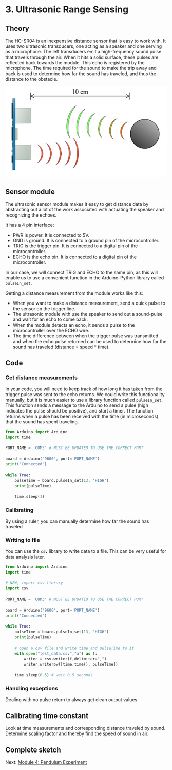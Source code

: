 # 3. Ultrasonic Range Sensing

## Theory
The HC-SR04 is an inexpensive distance sensor that is easy to work with. It uses two ultrasonic transducers, one acting as a speaker and one serving as a microphone. The left transducers emit a high-frequency sound pulse that travels through the air. When it hits a solid surface, these pulses are reflected back towards the module. This echo is registered by the microphone. The time required for the sound to make the trip away and back is used to determine how far the sound has traveled, and thus the distance to the obstacle.

![](Images/sensor_operation.png)

## Sensor module
The ultrasonic sensor module makes it easy to get distance data by abstracting out a lot of the work associated with actuating the speaker and recognizing the echoes.

It has a 4 pin interface:
- PWR is power. It is connected to 5V.
- GND is ground. It is connected to a ground pin of the microcontroller.
- TRIG is the trigger pin. It is connected to a digital pin of the microcontroller.
- ECHO is the echo pin. It is connected to a digital pin of the microcontroller.

In our case, we will connect TRIG and ECHO to the same pin, as this will enable us to use a convenient function in the Arduino-Python library called `pulseIn_set`.

Getting a distance measurement from the module works like this:
- When you want to make a distance measurement, send a quick pulse to the sensor on the trigger line.
- The ultrasonic module with use the speaker to send out a sound-pulse and wait for an echo to come back.
- When the module detects an echo, it sends a pulse to the microcontroller over the ECHO wire.
- The time difference between when the trigger pulse was transmitted and when the echo pulse returned can be used to determine how far the sound has traveled (distance = speed * time).


## Code
### Get distance measurements

In your code, you will need to keep track of how long it has taken from the trigger pulse was sent to the echo returns. We could write this functionality manually, but it is much easier to use a library function called `pulseIn_set`. This function sends a message to the Arduino to send a pulse (high indicates the pulse should be positive), and start a timer. The function returns when a pulse has been received with the time (in microseconds) that the sound has spent traveling.

```python
from Arduino import Arduino
import time

PORT_NAME = 'COM3' # MUST BE UPDATED TO USE THE CORRECT PORT

board = Arduino('9600', port='PORT_NAME')
print('Connected')

while True:
    pulseTime = board.pulseIn_set(13, 'HIGH')
    print(pulseTime)

    time.sleep(1)
```

### Calibrating
By using a ruler, you can manually determine how far the sound has traveled


### Writing to file
You can use the `csv` library to write data to a file. This can be very useful for data analysis later.

```python
from Arduino import Arduino
import time

# NEW, import csv library
import csv

PORT_NAME = 'COM3' # MUST BE UPDATED TO USE THE CORRECT PORT

board = Arduino('9600', port='PORT_NAME')
print('Connected')

while True:
    pulseTime = board.pulseIn_set(13, 'HIGH')
    print(pulseTime)

    # open a csv file and write time and pulseTime to it
    with open("test_data.csv","a") as f:
        writer = csv.writer(f,delimiter=",")
        writer.writerow([time.time(), pulseTime])

    time.sleep(0.5) # wait 0.5 seconds
```

### Handling exceptions
Dealing with no pulse return to always get clean output values

## Calibrating time constant
Look at time measurements and corresponding distance traveled by sound. Determine scaling factor and thereby find the speed of sound in air.


## Complete sketch



Next: [Module 4: Pendulum Experiment](/4.%20Pendulum%20Experiment/)
